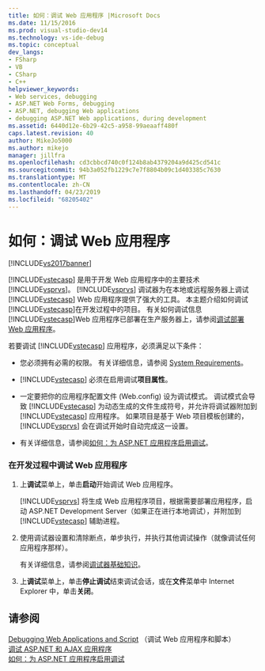 ```yaml
---
title: 如何：调试 Web 应用程序 |Microsoft Docs
ms.date: 11/15/2016
ms.prod: visual-studio-dev14
ms.technology: vs-ide-debug
ms.topic: conceptual
dev_langs:
- FSharp
- VB
- CSharp
- C++
helpviewer_keywords:
- Web services, debugging
- ASP.NET Web Forms, debugging
- ASP.NET, debugging Web applications
- debugging ASP.NET Web applications, during development
ms.assetid: 6440d12e-6b29-42c5-a958-99aeaaff480f
caps.latest.revision: 40
author: MikeJo5000
ms.author: mikejo
manager: jillfra
ms.openlocfilehash: cd3cbbcd740c0f124b8ab4379204a9d425cd541c
ms.sourcegitcommit: 94b3a052fb1229c7e7f8804b09c1d403385c7630
ms.translationtype: MT
ms.contentlocale: zh-CN
ms.lasthandoff: 04/23/2019
ms.locfileid: "68205402"
---
```

# <a name="how-to-debug-web-applications"></a>如何：调试 Web 应用程序
[!INCLUDE[vs2017banner](../includes/vs2017banner.md)]

[!INCLUDE[vstecasp](../includes/vstecasp-md.md)] 是用于开发 Web 应用程序中的主要技术[!INCLUDE[vsprvs](../includes/vsprvs-md.md)]。 [!INCLUDE[vsprvs](../includes/vsprvs-md.md)] 调试器为在本地或远程服务器上调试 [!INCLUDE[vstecasp](../includes/vstecasp-md.md)] Web 应用程序提供了强大的工具。 本主题介绍如何调试[!INCLUDE[vstecasp](../includes/vstecasp-md.md)]在开发过程中的项目。 有关如何调试信息[!INCLUDE[vstecasp](../includes/vstecasp-md.md)]Web 应用程序已部署在生产服务器上，请参阅[调试部署 Web 应用程序](../debugger/debugging-deployed-web-applications.md)。  
  
 若要调试 [!INCLUDE[vstecasp](../includes/vstecasp-md.md)] 应用程序，必须满足以下条件：  
  
- 您必须拥有必需的权限。 有关详细信息，请参阅 [System Requirements](../debugger/aspnet-debugging-system-requirements.md)。  
  
- [!INCLUDE[vstecasp](../includes/vstecasp-md.md)] 必须在启用调试**项目属性**。  
  
- 一定要把你的应用程序配置文件 (Web.config) 设为调试模式。 调试模式会导致 [!INCLUDE[vstecasp](../includes/vstecasp-md.md)] 为动态生成的文件生成符号，并允许将调试器附加到 [!INCLUDE[vstecasp](../includes/vstecasp-md.md)] 应用程序。 如果项目是基于 Web 项目模板创建的，[!INCLUDE[vsprvs](../includes/vsprvs-md.md)] 会在调试开始时自动完成这一设置。  
  
- 有关详细信息，请参阅[如何：为 ASP.NET 应用程序启用调试](../debugger/how-to-enable-debugging-for-aspnet-applications.md)。  
  
### <a name="to-debug-a-web-application-during-development"></a>在开发过程中调试 Web 应用程序  
  
1. 上**调试**菜单上，单击**启动**开始调试 Web 应用程序。  
  
     [!INCLUDE[vsprvs](../includes/vsprvs-md.md)] 将生成 Web 应用程序项目，根据需要部署应用程序，启动 ASP.NET Development Server（如果正在进行本地调试），并附加到 [!INCLUDE[vstecasp](../includes/vstecasp-md.md)] 辅助进程。  
  
2. 使用调试器设置和清除断点，单步执行，并执行其他调试操作（就像调试任何应用程序那样）。  
  
     有关详细信息，请参阅[调试器基础知识](../debugger/debugger-basics.md)。  
  
3. 上**调试**菜单上，单击**停止调试**结束调试会话，或在**文件**菜单中 Internet Explorer 中，单击**关闭**。  
  
## <a name="see-also"></a>请参阅  
 [Debugging Web Applications and Script](../debugger/debugging-web-applications-and-script.md) （调试 Web 应用程序和脚本）  
 [调试 ASP.NET 和 AJAX 应用程序](../debugger/debugging-aspnet-and-ajax-applications.md)   
 [如何：为 ASP.NET 应用程序启用调试](../debugger/how-to-enable-debugging-for-aspnet-applications.md)
